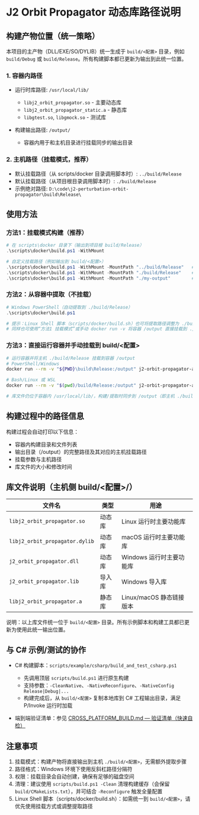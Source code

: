 # J2 Orbit Propagator 动态库路径说明

## 构建产物位置（统一策略）

本项目的主产物（DLL/EXE/SO/DYLIB）统一生成于 `build/<配置>` 目录，例如 `build/Debug` 或 `build/Release`。所有构建脚本都已更新为输出到此统一位置。

### 1. 容器内路径
- 运行时库路径: `/usr/local/lib/`
  - `libj2_orbit_propagator.so` - 主要动态库
  - `libj2_orbit_propagator_static.a` - 静态库
  - `libgtest.so`, `libgmock.so` - 测试库

- 构建输出路径: `/output/`
  - 容器内用于和主机目录进行挂载同步的输出目录

### 2. 主机路径（挂载模式，推荐）
- 默认挂载路径（从 scripts/docker 目录调用脚本时）: `../build/Release`
- 默认挂载路径（从项目根目录调用脚本时）: `./build/Release`
- 示例绝对路径: `D:\code\j2-perturbation-orbit-propagator\build\Release\`

## 使用方法

### 方法1：挂载模式构建（推荐）
```powershell
# 在 scripts\docker 目录下（输出到项目根 build/Release）
.\scripts\docker\build.ps1 -WithMount

# 自定义挂载路径（例如输出到 build/<配置>）
.\scripts\docker\build.ps1 -WithMount -MountPath "../build/Release"   # 在 scripts\docker 目录下
.\scripts\docker\build.ps1 -WithMount -MountPath "./build/Release"    # 在项目根目录下
.\scripts\docker\build.ps1 -WithMount -MountPath "./my-output"        # 自定义目录
```

### 方法2：从容器中提取（不挂载）
```powershell
# Windows PowerShell（自动提取到 ./build/Release）
.\scripts\docker\build.ps1

# 提示：Linux Shell 脚本（scripts/docker/build.sh）也可将提取路径调整为 ./build/<配置>
# 同样也可使用“方法1 挂载模式”或手动 docker run -v 将容器 /output 直接挂载到 ./build/<配置> 以加速同步
```

### 方法3：直接运行容器并手动挂载到 build/<配置>
```bash
# 运行容器并将主机 ./build/Release 挂载到容器 /output
# PowerShell/Windows
docker run --rm -v "${PWD}\build\Release:/output" j2-orbit-propagator-alpine:latest

# Bash/Linux 或 WSL
docker run --rm -v "$(pwd)/build/Release:/output" j2-orbit-propagator-alpine:latest

# 库文件仍位于容器内 /usr/local/lib/，构建/提取时同步到 /output（即主机 ./build/<配置>）
```

## 构建过程中的路径信息

构建过程会自动打印以下信息：
- 容器内构建目录和文件列表
- 输出目录（/output）的完整路径及其对应的主机挂载路径
- 挂载参数与主机路径
- 库文件的大小和修改时间

## 库文件说明（主机侧 build/<配置>/）

| 文件名 | 类型 | 用途 |
|--------|------|------|
| `libj2_orbit_propagator.so` | 动态库 | Linux 运行时主要功能库 |
| `libj2_orbit_propagator.dylib` | 动态库 | macOS 运行时主要功能库 |
| `j2_orbit_propagator.dll` | 动态库 | Windows 运行时主要功能库 |
| `j2_orbit_propagator.lib` | 导入库 | Windows 导入库 |
| `libj2_orbit_propagator.a` | 静态库 | Linux/macOS 静态链接版本 |

说明：以上库文件统一位于 `build/<配置>` 目录。所有示例脚本和构建工具都已更新为使用此统一输出位置。

## 与 C# 示例/测试的协作

- C# 构建脚本：`scripts/example/csharp/build_and_test_csharp.ps1`
  - 先调用顶层 `scripts/build.ps1` 进行原生构建
  - 支持参数：`-CleanNative`、`-NativeReconfigure`、`-NativeConfig Release|Debug|...`
  - 构建完成后，从 `build/<配置>` 复制本地库到 C# 工程输出目录，满足 P/Invoke 运行时加载

- 端到端验证清单：参见 [CROSS_PLATFORM_BUILD.md — 验证清单（快速自检）](../CROSS_PLATFORM_BUILD.md#validation-checklist)

## 注意事项

1. 挂载模式：构建产物将直接输出到主机 `./build/<配置>`，无需额外提取步骤
2. 路径格式：Windows 环境下使用反斜杠路径分隔符
3. 权限：挂载目录会自动创建，确保有足够的磁盘空间
4. 清理：建议使用 `scripts/build.ps1 -Clean` 清理构建缓存（会保留 `build/CMakeLists.txt`），并可结合 `-Reconfigure` 触发全量配置
5. Linux Shell 脚本（scripts/docker/build.sh）：如需统一到 `build/<配置>`，请优先使用挂载方式或调整提取路径